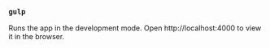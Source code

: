 ### `gulp`
Runs the app in the development mode.
Open http://localhost:4000 to view it in the browser.
